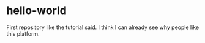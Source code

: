 # hello-world
First repository like the tutorial said.
I think I can already see why people like this platform.
